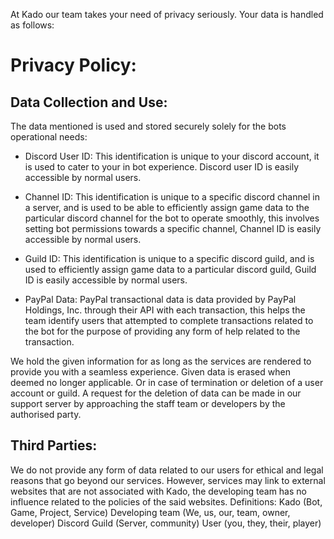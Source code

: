At Kado our team takes your need of privacy seriously. Your data is handled as follows:

# Privacy Policy:

## Data Collection and Use:

The data mentioned is used and stored securely solely for the bots operational needs:

- Discord User ID: This identification is unique to your discord account, it is used to cater to your in bot experience. Discord user ID is easily accessible by normal users.

- Channel ID: This identification is unique to a specific discord channel in a server, and is used to be able to efficiently assign game data to the particular discord channel for the bot to operate smoothly, this involves setting bot permissions towards a specific channel, Channel ID is easily accessible by normal users.

- Guild ID: This identification is unique to a specific discord guild, and is used to efficiently assign game data to a particular discord guild, Guild ID is easily accessible by normal users.

- PayPal Data: PayPal transactional data is data provided by PayPal Holdings, Inc. through their API with each transaction, this helps the team identify users that attempted to complete transactions related to the bot for the purpose of providing any form of help related to the transaction.

We hold the given information for as long as the services are rendered to provide you with a seamless experience. Given data is erased when deemed no longer applicable. Or in case of termination or deletion of a user account or guild. A request for the deletion of data can be made in our support server by approaching the staff team or developers by the authorised party.

## Third Parties:

We do not provide any form of data related to our users for ethical and legal reasons that go beyond our services. However, services may link to external websites that are not associated with Kado, the developing team has no influence related to the policies of the said websites. 
Definitions:
Kado (Bot, Game, Project, Service)
Developing team (We, us, our, team, owner, developer)
Discord Guild (Server, community)
User (you, they, their, player)
